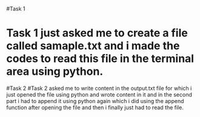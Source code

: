 #Task 1
# Task 1 just asked me to create a file called samaple.txt and i made the codes to read this file in the terminal area using python.

#Task 2
#Task 2 asked me to write content in the output.txt file for which i just opened the file using python and wrote content in it and in the second part i had to append it using python again which i did using the append function after opening the file and then i finally just had to read the file.

